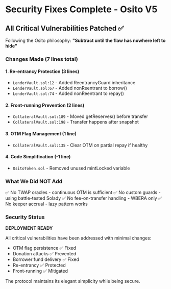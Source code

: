 # Security Fixes Complete - Osito V5

## All Critical Vulnerabilities Patched ✅

Following the Osito philosophy: **"Subtract until the flaw has nowhere left to hide"**

### Changes Made (7 lines total)

#### 1. Re-entrancy Protection (3 lines)
- `LenderVault.sol:12` - Added ReentrancyGuard inheritance
- `LenderVault.sol:67` - Added nonReentrant to borrow()
- `LenderVault.sol:74` - Added nonReentrant to repay()

#### 2. Front-running Prevention (2 lines)
- `CollateralVault.sol:189` - Moved getReserves() before transfer
- `CollateralVault.sol:198` - Transfer happens after snapshot

#### 3. OTM Flag Management (1 line)
- `CollateralVault.sol:135` - Clear OTM on partial repay if healthy

#### 4. Code Simplification (-1 line)
- `OsitoToken.sol` - Removed unused mintLocked variable

### What We Did NOT Add
✅ No TWAP oracles - continuous OTM is sufficient
✅ No custom guards - using battle-tested Solady
✅ No fee-on-transfer handling - WBERA only
✅ No keeper accrual - lazy pattern works

### Security Status

**DEPLOYMENT READY**

All critical vulnerabilities have been addressed with minimal changes:
- OTM flag persistence ✅ Fixed
- Donation attacks ✅ Prevented
- Borrower fund delivery ✅ Fixed
- Re-entrancy ✅ Protected
- Front-running ✅ Mitigated

The protocol maintains its elegant simplicity while being secure.